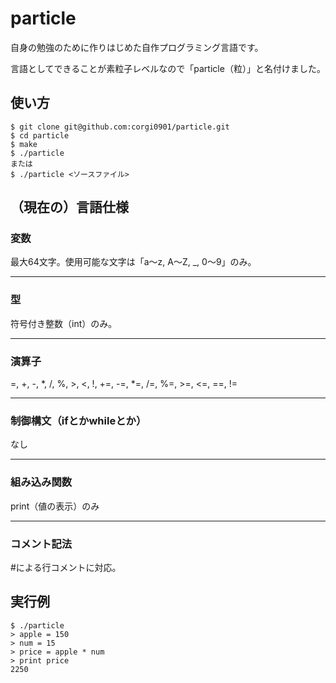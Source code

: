 # particle
自身の勉強のために作りはじめた自作プログラミング言語です。

言語としてできることが素粒子レベルなので「particle（粒）」と名付けました。

## 使い方
```
$ git clone git@github.com:corgi0901/particle.git
$ cd particle
$ make
$ ./particle
または
$ ./particle <ソースファイル>
```

## （現在の）言語仕様
### 変数
最大64文字。使用可能な文字は「a〜z, A〜Z, _, 0〜9」のみ。

---
### 型
符号付き整数（int）のみ。

---
### 演算子
=, +, -, *, /, %, >, <, !, +=, -=, *=, /=, %=, >=, <=, ==, !=

---
### 制御構文（ifとかwhileとか）
なし

---
### 組み込み関数
print（値の表示）のみ

---
### コメント記法
#による行コメントに対応。

## 実行例
```
$ ./particle
> apple = 150
> num = 15
> price = apple * num
> print price
2250
```
